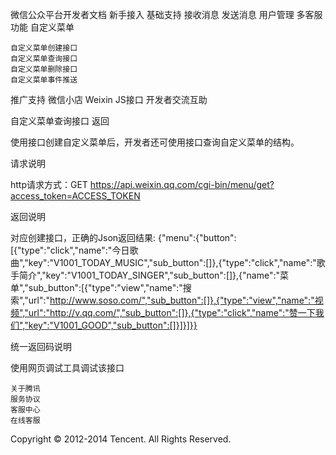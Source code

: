 
微信公众平台开发者文档
新手接入
基础支持
接收消息
发送消息
用户管理
多客服功能
自定义菜单

    自定义菜单创建接口
    自定义菜单查询接口
    自定义菜单删除接口
    自定义菜单事件推送

推广支持
微信小店
Weixin JS接口
开发者交流互助

自定义菜单查询接口
返回

使用接口创建自定义菜单后，开发者还可使用接口查询自定义菜单的结构。

请求说明

http请求方式：GET
https://api.weixin.qq.com/cgi-bin/menu/get?access_token=ACCESS_TOKEN

返回说明

对应创建接口，正确的Json返回结果:
{"menu":{"button":[{"type":"click","name":"今日歌曲","key":"V1001_TODAY_MUSIC","sub_button":[]},{"type":"click","name":"歌手简介","key":"V1001_TODAY_SINGER","sub_button":[]},{"name":"菜单","sub_button":[{"type":"view","name":"搜索","url":"http://www.soso.com/","sub_button":[]},{"type":"view","name":"视频","url":"http://v.qq.com/","sub_button":[]},{"type":"click","name":"赞一下我们","key":"V1001_GOOD","sub_button":[]}]}]}}

统一返回码说明

使用网页调试工具调试该接口

    关于腾讯
    服务协议
    客服中心
    在线客服

Copyright © 2012-2014 Tencent. All Rights Reserved.



